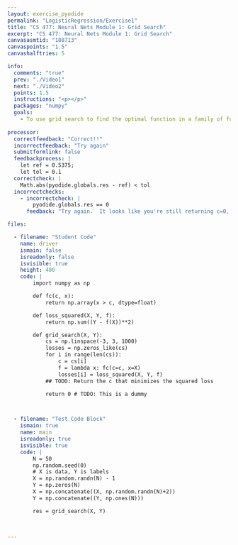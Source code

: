 ```yaml
---
layout: exercise_pyodide
permalink: "LogisticRegression/Exercise1"
title: "CS 477: Neural Nets Module 1: Grid Search"
excerpt: "CS 477: Neural Nets Module 1: Grid Search"
canvasasmtid: "188713"
canvaspoints: "1.5"
canvashalftries: 5

info:
  comments: "true"
  prev: "./Video1"
  next: "./Video2"
  points: 1.5
  instructions: "<p></p>"
  packages: "numpy"
  goals:
    - To use grid search to find the optimal function in a family of functions to fit labeled data
    
processor:  
  correctfeedback: "Correct!!" 
  incorrectfeedback: "Try again"
  submitformlink: false
  feedbackprocess: | 
    let ref = 0.5375;
    let tol = 0.1
  correctcheck: |
    Math.abs(pyodide.globals.res - ref) < tol
  incorrectchecks:
    - incorrectcheck: |
        pyodide.globals.res == 0
      feedback: "Try again.  It looks like you're still returning c=0, but you need to find the c that minimizes the loss function" 

files:

  - filename: "Student Code"
    name: driver
    ismain: false
    isreadonly: false
    isvisible: true
    height: 400
    code: | 
        import numpy as np

        def fc(c, x):
            return np.array(x > c, dtype=float)

        def loss_squared(X, Y, f):
            return np.sum((Y - f(X))**2)

        def grid_search(X, Y):
            cs = np.linspace(-3, 3, 1000)
            losses = np.zeros_like(cs)
            for i in range(len(cs)):
                c = cs[i]
                f = lambda x: fc(c=c, x=X)
                losses[i] = loss_squared(X, Y, f)
            ## TODO: Return the c that minimizes the squared loss

            return 0 # TODO: This is a dummy



  - filename: "Test Code Block"
    ismain: true
    name: main
    isreadonly: true
    isvisible: true
    code: |
        N = 50
        np.random.seed(0)
        # X is data, Y is labels 
        X = np.random.randn(N) - 1
        Y = np.zeros(N)
        X = np.concatenate((X, np.random.randn(N)+2))
        Y = np.concatenate((Y, np.ones(N)))

        res = grid_search(X, Y)

        
        
---
```

